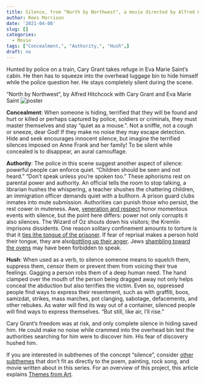 ```yaml
---
title: Silence, from "North by Northwest", a movie directed by Alfred Hitchcock starring Cary Grant and Eva Marie Sainte
author: Rees Morrison
date: '2021-04-08'
slug: []
categories:
  - Movie
tags: ["Concealment,", "Authority,", "Hush",]
draft: no
---
```


Hunted by police on a train, Cary Grant takes refuge in Eva Marie Saint’s cabin.  He then has to squeeze into the overhead luggage bin to hide himself while the police question her.  He stays completely silent during the scene.


“North by Northwest”, by Alfred Hitchcock with Cary Grant and Eva Marie Saint
![poster](/media/SilenceNorthwestPoster.jpg)
 
**Concealment**:  When someone is hiding, terrified that they will be found and hurt or killed or perhaps captured by police, soldiers or criminals, they must master themselves and stay “quiet as a mouse.”.  Not a sniffle, not a cough or sneeze, dear God!  If they make no noise they may escape detection.   Hide and seek encourages innocent silence, but imagine the terrified silences imposed on Anne Frank and her family!  To be silent while concealed is to disappear, an aural camouflage.

**Authority**:  The police in this scene suggest another aspect of silence: powerful people can enforce quiet.  “Children should be seen and not heard.”  “Don’t speak unless you’re spoken too.”  These aphorisms rest on parental power and authority.  An official tells the room to stop talking, a librarian hushes the whispering, a teacher shushes the chattering children, an immigration officer demands quiet with a bullhorn.  A prison guard clubs inmates into mute submission.  Authorities can punish those who persist, the rest cower in muteness.  Awe, [veneration and respect](Donne) honor momentous events with silence, but the point here differs: power not only corrupts it also silences.  The Wizard of Oz shouts down his visitors; the Kremlin imprisons dissidents.  One reason solitary confinement amounts to torture is that it [ties ithe tongue of the prisoner](Sounds). If fear of reprisal makes a person hold their tongue, they are also[bottling up their anger](Avril).  Jews [shambling toward the ovens](sophies) may have been forbidden to speak.

**Hush**:  When used as a verb, to silence someone means to squelch them, suppress them, censor them or prevent them from voicing their true feelings.  Gagging a person robs them of a deep human need.  The hand clamped over the mouth of the person being dragged away not only helps conceal the abduction but also terrifies the victim.  Even so, oppressed people find ways to express their resentment, such as with graffiti, boos, samizdat, strikes, mass marches, pot clanging, sabotage, defacements, and other rebukes.  As water will find its way out of a container, silenced people will find ways to express themselves.   “But still, like air, I’ll rise.”

Cary Grant’s freedom was at risk, and only complete silence in hiding saved him.   He could make no noise while crammed into the overhead bin lest the authorities searching for him were to discover him.  His fear of discovery hushed him.



If you are interested in subthemes of the concept “silence”, consider [other subthemes](Add) that don’t fit as directly to the poem, painting, rock song, and movie written about in this series.  For an overview of this project, this article explains [Themes from Art](http://bit.ly/3sRXopI).
